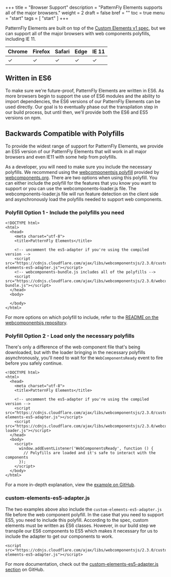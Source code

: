 +++
title = "Browser Support"
description = "PatternFly Elements supports all of the major browsers."
weight = 2
draft = false
bref = ""
toc = true
menu = "start"
tags = [ "start" ]
+++

PatternFly Elements are built on top of the [Custom Elements v1 spec](https://w3c.github.io/webcomponents/spec/custom/), but we can support all of the major browsers with web components polyfills, including IE 11.

| Chrome   | Firefox  | Safari   | Edge     | IE 11    |
|:---------|:---------|:---------|:---------|:---------|
| &#10003; | &#10003; | &#10003; | &#10003; | &#10003; |

## Written in ES6

To make sure we're future-proof, PatternFly Elements are written in ES6. As more browsers begin to support the use of ES6 modules and the ability to import dependencies, the ES6 versions of our PatternFly Elements can be used directly. Our goal is to eventually phase out the transpilation step in our build process, but until then, we'll provide both the ES6 and ES5 versions on npm.

## Backwards Compatible with Polyfills

To provide the widest range of support for PatternFly Elements, we provide an ES5 version of our PatternFly Elements that will work in all major browsers and even IE11 with some help from polyfills.

As a developer, you will need to make sure you include the necessary polyfills. We recommend using the [webcomponentsjs polyfill](https://github.com/WebComponents/webcomponentsjs) provided by [webcomponents.org](https://www.webcomponents.org/). There are two options when using this polyfill. You can either include the polyfill for the features that you know you want to support or you can use the webcomponents-loader.js file. The webcomponents-loader.js file will run feature detection on the client side and asynchronously load the polyfills needed to support web components.

### Polyfill Option 1 - Include the polyfills you need
```
<!DOCTYPE html>
<html>
  <head>
    <meta charset="utf-8">
    <title>PatternFly Elements</title>

    <!-- uncomment the es5-adapter if you're using the compiled version -->
    <script src="https://cdnjs.cloudflare.com/ajax/libs/webcomponentsjs/2.3.0/custom-elements-es5-adapter.js"></script>
    <!-- webcomponents-bundle.js includes all of the polyfills -->
    <script src="https://cdnjs.cloudflare.com/ajax/libs/webcomponentsjs/2.3.0/webcomponents-bundle.js"></script>
  </head>
  <body>

  </body>
</html>
```

For more options on which polyfill to include, refer to the [README on the webcomponentsjs repository](https://github.com/WebComponents/webcomponentsjs#how-to-use).

### Polyfill Option 2 - Load only the necessary polyfills

There's only a difference of the web component file that's being downloaded, but with the loader bringing in the necessary polyfills asynchronously, you'll need to wait for the `WebComponentsReady` event to fire before you safely continue.

```
<!DOCTYPE html>
<html>
  <head>
    <meta charset="utf-8">
    <title>PatternFly Elements</title>

    <!-- uncomment the es5-adapter if you're using the compiled version -->
    <script src="https://cdnjs.cloudflare.com/ajax/libs/webcomponentsjs/2.3.0/custom-elements-es5-adapter.js"></script>
    <script src="https://cdnjs.cloudflare.com/ajax/libs/webcomponentsjs/2.3.0/webcomponents-loader.js"></script>
  </head>
  <body>
    <script>
      window.addEventListener('WebComponentsReady', function () {
        // Polyfills are loaded and it's safe to interact with the components
      });
    </script>
  </body>
</html>
```

For a more in-depth explanation, view the [example on GitHub](https://github.com/WebComponents/webcomponentsjs#webcomponents-loaderjs).

### custom-elements-es5-adapter.js

The two examples above also include the `custom-elements-es5-adapter.js` file before the web component polyfill. In the case that you need to support ES5, you need to include this polyfill. According to the spec, custom elements must be written as ES6 classes. However, in our build step we transpile our ES6 components to ES5 which makes it necessary for us to include the adapter to get our components to work.

```
<script src="https://cdnjs.cloudflare.com/ajax/libs/webcomponentsjs/2.3.0/custom-elements-es5-adapter.js"></script>
```

For more documentation, check out the [custom-elements-es5-adapter.js section](https://github.com/WebComponents/webcomponentsjs#custom-elements-es5-adapterjs) on GitHub.
